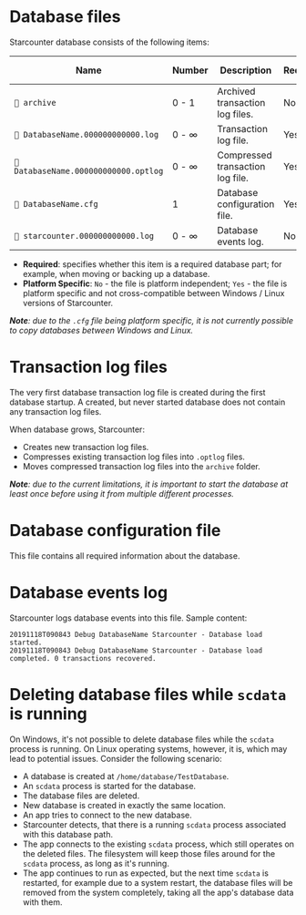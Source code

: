 # Database files

Starcounter database consists of the following items:

Name                                  | Number | Description                      | Required | Platform Specific
------------------------------------- | ------ | -------------------------------- | -------- | -----------------
`📁 archive`                          | 0 - 1  | Archived transaction log files.  | No       | No
`📜 DatabaseName.000000000000.log`    | 0 - ∞  | Transaction log file.            | Yes      | No
`📜 DatabaseName.000000000000.optlog` | 0 - ∞  | Compressed transaction log file. | Yes      | No
`📜 DatabaseName.cfg`                 | 1      | Database configuration file.     | Yes      | Yes
`📜 starcounter.000000000000.log`     | 0 - ∞  | Database events log.             | No       | No

- **Required**: specifies whether this item is a required database part; for example, when moving or backing up a database.
- **Platform Specific**: `No` - the file is platform independent; `Yes` - the file is platform specific and not cross-compatible between Windows / Linux versions of Starcounter.

***Note**: due to the `.cfg` file being platform specific, it is not currently possible to copy databases between Windows and Linux.*

# Transaction log files

The very first database transaction log file is created during the first database startup. A created, but never started database does not contain any transaction log files.

When database grows, Starcounter:

- Creates new transaction log files.
- Compresses existing transaction log files into `.optlog` files.
- Moves compressed transaction log files into the `archive` folder.

***Note**: due to the current limitations, it is important to start the database at least once before using it from multiple different processes.*

# Database configuration file

This file contains all required information about the database.

# Database events log

Starcounter logs database events into this file. Sample content:

```
20191118T090843 Debug DatabaseName Starcounter - Database load started.
20191118T090843 Debug DatabaseName Starcounter - Database load completed. 0 transactions recovered.
```

# Deleting database files while `scdata` is running

On Windows, it's not possible to delete database files while the `scdata` process is running. On Linux operating systems, however, it is, which may lead to potential issues. Consider the following scenario:

- A database is created at `/home/database/TestDatabase`.
- An `scdata` process is started for the database.
- The database files are deleted.
- New database is created in exactly the same location.
- An app tries to connect to the new database.
- Starcounter detects, that there is a running `scdata` process associated with this database path.
- The app connects to the existing `scdata` process, which still operates on the deleted files. The filesystem will keep those files around for the `scdata` process, as long as it's running.
- The app continues to run as expected, but the next time `scdata` is restarted, for example due to a system restart, the database files will be removed from the system completely, taking all the app's database data with them.
